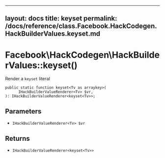 
***

layout: docs
title: keyset
permalink: /docs/reference/class.Facebook.HackCodegen.HackBuilderValues.keyset.md
---







# Facebook\\HackCodegen\\HackBuilderValues::keyset()




Render a ` keyset ` literal




``` Hack
public static function keyset<Tv as arraykey>(
      IHackBuilderValueRenderer<Tv> $vr,
): IHackBuilderValueRenderer<keyset<Tv>>;
```




## Parameters




+ ` IHackBuilderValueRenderer<Tv> $vr `




## Returns




* ` IHackBuilderValueRenderer<keyset<Tv>> `